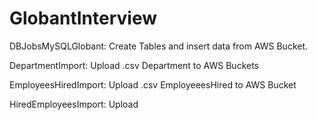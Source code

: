# GlobantInterview

DBJobsMySQLGlobant: Create Tables and insert data from AWS Bucket.

DepartmentImport: Upload .csv Department to AWS Buckets

EmployeesHiredImport: Upload .csv EmployeeesHired to AWS Bucket

HiredEmployeesImport: Upload 
